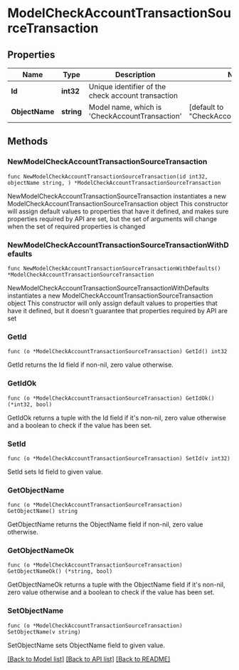 # ModelCheckAccountTransactionSourceTransaction

## Properties

Name | Type | Description | Notes
------------ | ------------- | ------------- | -------------
**Id** | **int32** | Unique identifier of the check account transaction | 
**ObjectName** | **string** | Model name, which is &#39;CheckAccountTransaction&#39; | [default to "CheckAccountTransaction"]

## Methods

### NewModelCheckAccountTransactionSourceTransaction

`func NewModelCheckAccountTransactionSourceTransaction(id int32, objectName string, ) *ModelCheckAccountTransactionSourceTransaction`

NewModelCheckAccountTransactionSourceTransaction instantiates a new ModelCheckAccountTransactionSourceTransaction object
This constructor will assign default values to properties that have it defined,
and makes sure properties required by API are set, but the set of arguments
will change when the set of required properties is changed

### NewModelCheckAccountTransactionSourceTransactionWithDefaults

`func NewModelCheckAccountTransactionSourceTransactionWithDefaults() *ModelCheckAccountTransactionSourceTransaction`

NewModelCheckAccountTransactionSourceTransactionWithDefaults instantiates a new ModelCheckAccountTransactionSourceTransaction object
This constructor will only assign default values to properties that have it defined,
but it doesn't guarantee that properties required by API are set

### GetId

`func (o *ModelCheckAccountTransactionSourceTransaction) GetId() int32`

GetId returns the Id field if non-nil, zero value otherwise.

### GetIdOk

`func (o *ModelCheckAccountTransactionSourceTransaction) GetIdOk() (*int32, bool)`

GetIdOk returns a tuple with the Id field if it's non-nil, zero value otherwise
and a boolean to check if the value has been set.

### SetId

`func (o *ModelCheckAccountTransactionSourceTransaction) SetId(v int32)`

SetId sets Id field to given value.


### GetObjectName

`func (o *ModelCheckAccountTransactionSourceTransaction) GetObjectName() string`

GetObjectName returns the ObjectName field if non-nil, zero value otherwise.

### GetObjectNameOk

`func (o *ModelCheckAccountTransactionSourceTransaction) GetObjectNameOk() (*string, bool)`

GetObjectNameOk returns a tuple with the ObjectName field if it's non-nil, zero value otherwise
and a boolean to check if the value has been set.

### SetObjectName

`func (o *ModelCheckAccountTransactionSourceTransaction) SetObjectName(v string)`

SetObjectName sets ObjectName field to given value.



[[Back to Model list]](../README.md#documentation-for-models) [[Back to API list]](../README.md#documentation-for-api-endpoints) [[Back to README]](../README.md)


